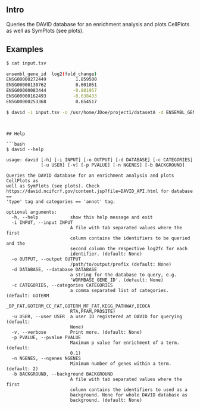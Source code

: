 ## Intro

Queries the DAVID database for an enrichment analysis and plots CellPlots as well as SymPlots (see plots).

## Examples

```bash
$ cat input.tsv

ensembl_gene_id  log2(fold_change)
ENSG00000272449           1.859500
ENSG00000130762           0.601051
ENSG00000083444          -0.881957
ENSG00000162493          -0.638433
ENSG00000253368           0.654517

$ david -i input.tsv -o /usr/home/JDoe/project1/datasetA -d ENSEMBL_GENE_ID -u 'email.registered@david.com'
```

```


## Help

```bash
$ david --help

usage: david [-h] [-i INPUT] [-o OUTPUT] [-d DATABASE] [-c CATEGORIES]
             [-u USER] [-v] [-p PVALUE] [-n NGENES] [-b BACKGROUND]

Queries the DAVID database for an enrichment analysis and plots CellPlots as
well as SymPlots (see plots). Check
https://david.ncifcrf.gov/content.jsp?file=DAVID_API.html for database ==
'type' tag and categories == 'annot' tag.

optional arguments:
  -h, --help            show this help message and exit
  -i INPUT, --input INPUT
                        A file with tab separated values where the first
                        column contains the identifiers to be queried and the
                        second column the respective log2fc for each
                        identifier. (default: None)
  -o OUTPUT, --output OUTPUT
                        /path/to/output/prefix (default: None)
  -d DATABASE, --database DATABASE
                        a string for the database to query, e.g.
                        'WORMBASE_GENE_ID'. (default: None)
  -c CATEGORIES, --categories CATEGORIES
                        a comma separated list of categories. (default: GOTERM
                        _BP_FAT,GOTERM_CC_FAT,GOTERM_MF_FAT,KEGG_PATHWAY,BIOCA
                        RTA,PFAM,PROSITE)
  -u USER, --user USER  a user ID registered at DAVID for querying (default:
                        None)
  -v, --verbose         Print more. (default: None)
  -p PVALUE, --pvalue PVALUE
                        Maximum p value for enrichment of a term. (default:
                        0.1)
  -n NGENES, --ngenes NGENES
                        Minimum number of genes within a term. (default: 2)
  -b BACKGROUND, --background BACKGROUND
                        A file with tab separated values where the first
                        column contains the identifiers to used as a
                        background. None for whole DAVID database as
                        background. (default: None)
```
